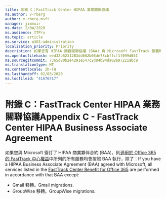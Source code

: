 ```yaml
---
title: 附錄 C：FastTrack Center HIPAA 業務關聯協議
ms.author: v-rberg
author: v-rberg-msft
manager: jimmuir
ms.date: 2/04/2020
ms.audience: ITPro
ms.topic: article
ms.service: o365-administration
localization_priority: Priority
description: 如果您有 HIPAA 商務關聯協議 (BAA) 與 Microsoft FastTrack 服務時，列示於 FastTrack Center Benefit for Office 365 的所有服務均包含於該 BAA，除了︰
ms.openlocfilehash: eed32b5231283dd662b08de78cbffcf1f099d651
ms.sourcegitcommit: 7365d80b2e4291e547c2d84b94da02697221abc9
ms.translationtype: HT
ms.contentlocale: zh-TW
ms.lasthandoff: 02/03/2020
ms.locfileid: "41676717"
---
```

# <a name="appendix-c---fasttrack-center-hipaa-business-associate-agreement"></a><span data-ttu-id="e457f-103">附錄 C：FastTrack Center HIPAA 業務關聯協議</span><span class="sxs-lookup"><span data-stu-id="e457f-103">Appendix C - FastTrack Center HIPAA Business Associate Agreement</span></span>

<span data-ttu-id="e457f-104">如果您與 Microsoft 簽訂了 HIPAA 商業夥伴合約 (BAA)，則[適用於 Office 365 的 FastTrack 中心權益](O365-fasttrack-benefit-for-office-365.md)中所列的所有服務均會按照 BAA 執行，除了：</span><span class="sxs-lookup"><span data-stu-id="e457f-104">If you have a HIPAA Business Associate Agreement (BAA) agreed with Microsoft, all services listed in the [FastTrack Center Benefit for Office 365](O365-fasttrack-benefit-for-office-365.md) are performed in accordance with that BAA except:</span></span> 
  
- <span data-ttu-id="e457f-105">Gmail 移轉。</span><span class="sxs-lookup"><span data-stu-id="e457f-105">Gmail migrations.</span></span>   
- <span data-ttu-id="e457f-106">GroupWise 移轉。</span><span class="sxs-lookup"><span data-stu-id="e457f-106">GroupWise migrations.</span></span>
    

